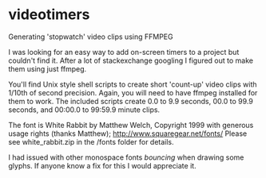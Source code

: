 # videotimers
Generating 'stopwatch' video clips using FFMPEG

I was looking for an easy way to add on-screen timers to a project but couldn't find it.  After a lot of stackexchange googling
I figured out to make them using just ffmpeg.

You'll find Unix style shell scripts to create short 'count-up' video clips with 1/10th of second precision.  Again, you will need
to have ffmpeg installed for them to work.  The included scripts create 0.0 to 9.9 seconds, 00.0 to 99.9 seconds, and 00:00.0 to 
99:59.9 minute clips.

The font is White Rabbit by Matthew Welch, Copyright 1999 with generous usage rights (thanks Matthew);
http://www.squaregear.net/fonts/
Please see white_rabbit.zip in the /fonts folder for details.

I had issued with other monospace fonts *bouncing* when drawing some glyphs.  If anyone know a fix for this I would appreciate it.


